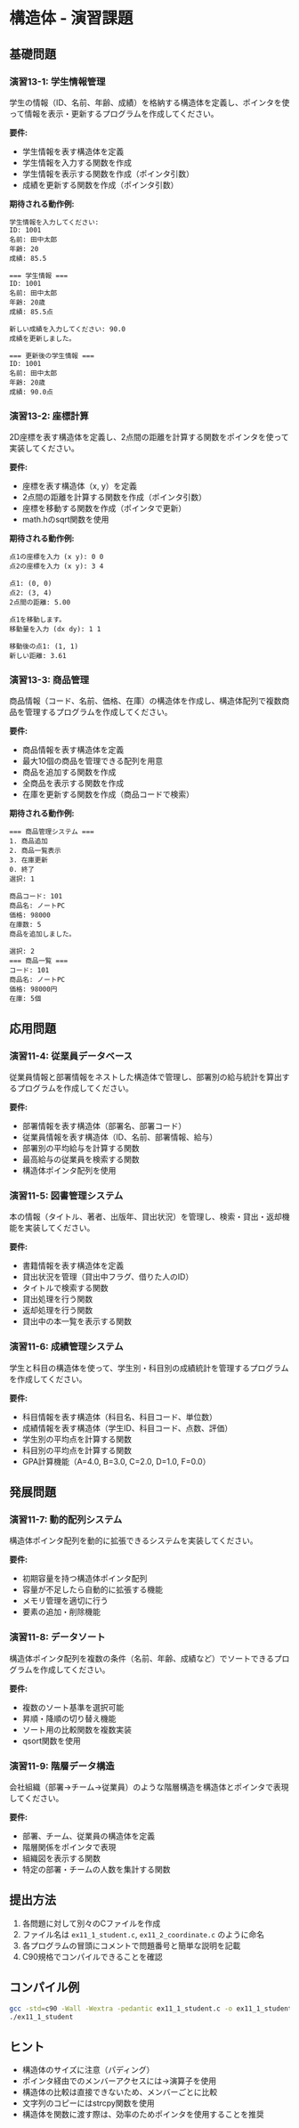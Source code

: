 # 構造体 - 演習課題

## 基礎問題

### 演習13-1: 学生情報管理

学生の情報（ID、名前、年齢、成績）を格納する構造体を定義し、ポインタを使って情報を表示・更新するプログラムを作成してください。

**要件:**
- 学生情報を表す構造体を定義
- 学生情報を入力する関数を作成
- 学生情報を表示する関数を作成（ポインタ引数）
- 成績を更新する関数を作成（ポインタ引数）

**期待される動作例:**
```
学生情報を入力してください:
ID: 1001
名前: 田中太郎
年齢: 20
成績: 85.5

=== 学生情報 ===
ID: 1001
名前: 田中太郎
年齢: 20歳
成績: 85.5点

新しい成績を入力してください: 90.0
成績を更新しました。

=== 更新後の学生情報 ===
ID: 1001
名前: 田中太郎
年齢: 20歳
成績: 90.0点
```

### 演習13-2: 座標計算

2D座標を表す構造体を定義し、2点間の距離を計算する関数をポインタを使って実装してください。

**要件:**
- 座標を表す構造体（x, y）を定義
- 2点間の距離を計算する関数を作成（ポインタ引数）
- 座標を移動する関数を作成（ポインタで更新）
- math.hのsqrt関数を使用

**期待される動作例:**
```
点1の座標を入力 (x y): 0 0
点2の座標を入力 (x y): 3 4

点1: (0, 0)
点2: (3, 4)
2点間の距離: 5.00

点1を移動します。
移動量を入力 (dx dy): 1 1

移動後の点1: (1, 1)
新しい距離: 3.61
```

### 演習13-3: 商品管理

商品情報（コード、名前、価格、在庫）の構造体を作成し、構造体配列で複数商品を管理するプログラムを作成してください。

**要件:**
- 商品情報を表す構造体を定義
- 最大10個の商品を管理できる配列を用意
- 商品を追加する関数を作成
- 全商品を表示する関数を作成
- 在庫を更新する関数を作成（商品コードで検索）

**期待される動作例:**
```
=== 商品管理システム ===
1. 商品追加
2. 商品一覧表示
3. 在庫更新
0. 終了
選択: 1

商品コード: 101
商品名: ノートPC
価格: 98000
在庫数: 5
商品を追加しました。

選択: 2
=== 商品一覧 ===
コード: 101
商品名: ノートPC
価格: 98000円
在庫: 5個
```

## 応用問題

### 演習11-4: 従業員データベース

従業員情報と部署情報をネストした構造体で管理し、部署別の給与統計を算出するプログラムを作成してください。

**要件:**
- 部署情報を表す構造体（部署名、部署コード）
- 従業員情報を表す構造体（ID、名前、部署情報、給与）
- 部署別の平均給与を計算する関数
- 最高給与の従業員を検索する関数
- 構造体ポインタ配列を使用

### 演習11-5: 図書管理システム

本の情報（タイトル、著者、出版年、貸出状況）を管理し、検索・貸出・返却機能を実装してください。

**要件:**
- 書籍情報を表す構造体を定義
- 貸出状況を管理（貸出中フラグ、借りた人のID）
- タイトルで検索する関数
- 貸出処理を行う関数
- 返却処理を行う関数
- 貸出中の本一覧を表示する関数

### 演習11-6: 成績管理システム

学生と科目の構造体を使って、学生別・科目別の成績統計を管理するプログラムを作成してください。

**要件:**
- 科目情報を表す構造体（科目名、科目コード、単位数）
- 成績情報を表す構造体（学生ID、科目コード、点数、評価）
- 学生別の平均点を計算する関数
- 科目別の平均点を計算する関数
- GPA計算機能（A=4.0, B=3.0, C=2.0, D=1.0, F=0.0）

## 発展問題

### 演習11-7: 動的配列システム

構造体ポインタ配列を動的に拡張できるシステムを実装してください。

**要件:**
- 初期容量を持つ構造体ポインタ配列
- 容量が不足したら自動的に拡張する機能
- メモリ管理を適切に行う
- 要素の追加・削除機能

### 演習11-8: データソート

構造体ポインタ配列を複数の条件（名前、年齢、成績など）でソートできるプログラムを作成してください。

**要件:**
- 複数のソート基準を選択可能
- 昇順・降順の切り替え機能
- ソート用の比較関数を複数実装
- qsort関数を使用

### 演習11-9: 階層データ構造

会社組織（部署→チーム→従業員）のような階層構造を構造体とポインタで表現してください。

**要件:**
- 部署、チーム、従業員の構造体を定義
- 階層関係をポインタで表現
- 組織図を表示する関数
- 特定の部署・チームの人数を集計する関数

## 提出方法

1. 各問題に対して別々のCファイルを作成
2. ファイル名は `ex11_1_student.c`, `ex11_2_coordinate.c` のように命名
3. 各プログラムの冒頭にコメントで問題番号と簡単な説明を記載
4. C90規格でコンパイルできることを確認

## コンパイル例

```bash
gcc -std=c90 -Wall -Wextra -pedantic ex11_1_student.c -o ex11_1_student
./ex11_1_student
```

## ヒント

- 構造体のサイズに注意（パディング）
- ポインタ経由でのメンバーアクセスには->演算子を使用
- 構造体の比較は直接できないため、メンバーごとに比較
- 文字列のコピーにはstrcpy関数を使用
- 構造体を関数に渡す際は、効率のためポインタを使用することを推奨